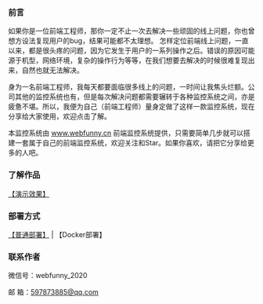  ### 前言
   如果你是一位前端工程师，那你一定不止一次去解决一些顽固的线上问题，你也曾想方设法复现用户的bug，结果可能都不太理想。 怎样定位前端线上问题，一直以来，都是很头疼的问题，因为它发生于用户的一系列操作之后。错误的原因可能源于机型，网络环境，复杂的操作行为等等，在我们想要去解决的时候很难复现出来，自然也就无法解决。

   身为一名前端工程师，我每天都要面临很多线上的问题，一时间让我焦头烂额。公司其他的监控系统也有，但是每次解决问题都需要辗转于各种监控系统之间，亦是疲惫不堪。所以，我便为自己（前端工程师）量身定做了这样一款监控系统，现在分享给大家使用，欢迎点击了解。
   
   本监控系统由 www.webfunny.cn 前端监控系统提供，只需要简单几步就可以搭建一套属于自己的前端监控系统，欢迎关注和Star。如果你喜欢，请把它分享给更多的人吧。
  
### 了解作品  
   [【演示效果】](http://www.webfunny.cn/demo/home.html)

### 部署方式

   [【普通部署】](https://github.com/a597873885/webfunny_monitor/blob/master/DES.md) | 
   【Docker部署】
   
### 联系作者
   微信号：webfunny_2020
   
   邮 箱：597873885@qq.com
   
